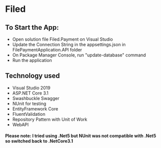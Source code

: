 # Filed
## To Start the App:
* Open solution file Filed.Payment on Visual Studio
* Update the Connection String in the appsettings.json in FilePaymentApplication.API folder
* On Package Manager Console, run "update-database" command
* Run the application 

## Technology used
* Visual Studio 2019
* ASP.NET Core 3.1
* Swashbuckle Swagger
* NUnit for testing
* EntityFramework Core
* FluentValidation
* Repository Pattern with Unit of Work
* WebAPI 

#### Please note: I tried using .Net5 but NUnit was not compatible with .Net5 so switched back to .NetCore3.1

